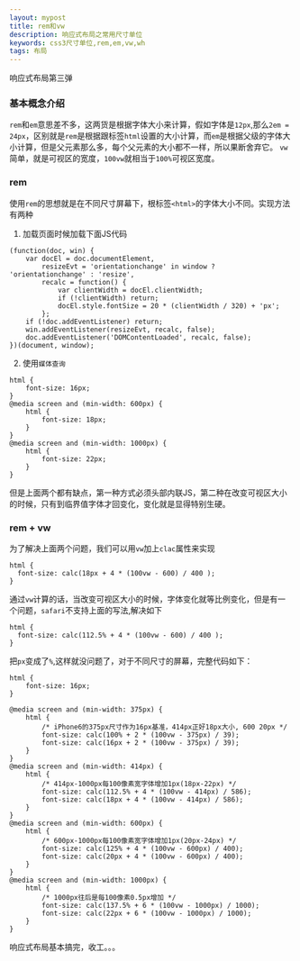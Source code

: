 ```yaml
---
layout: mypost
title: rem和vw
description: 响应式布局之常用尺寸单位
keywords: css3尺寸单位,rem,em,vw,wh
tags: 布局
---
```


响应式布局第三弹

### 基本概念介绍

`rem`和`em`意思差不多，这两货是根据字体大小来计算，假如字体是`12px`,那么`2em = 24px`，区别就是`rem`是根据跟标签`html`设置的大小计算，而`em`是根据父级的字体大小计算，但是父元素那么多，每个父元素的大小都不一样，所以果断舍弃它。
`vw`简单，就是可视区的宽度，`100vw`就相当于`100%`可视区宽度。

### rem

使用`rem`的思想就是在不同尺寸屏幕下，根标签`<html>`的字体大小不同。实现方法有两种

1. 加载页面时候加载下面JS代码
```
(function(doc, win) {
    var docEl = doc.documentElement,
        resizeEvt = 'orientationchange' in window ? 'orientationchange' : 'resize',
        recalc = function() {
            var clientWidth = docEl.clientWidth;
            if (!clientWidth) return;
            docEl.style.fontSize = 20 * (clientWidth / 320) + 'px';
        };
    if (!doc.addEventListener) return;
    win.addEventListener(resizeEvt, recalc, false);
    doc.addEventListener('DOMContentLoaded', recalc, false);
})(document, window);
```
2. 使用`媒体查询`
```
html {
    font-size: 16px;
}
@media screen and (min-width: 600px) {
    html {
        font-size: 18px;
    }
}
@media screen and (min-width: 1000px) {
    html {
        font-size: 22px;
    }
}
```

但是上面两个都有缺点，第一种方式必须头部内联JS，第二种在改变可视区大小的时候，只有到临界值字体才回变化，变化就是显得特别生硬。

### rem + vw

为了解决上面两个问题，我们可以用`vw`加上`clac`属性来实现

```
html {
  font-size: calc(18px + 4 * (100vw - 600) / 400 );
}
```
通过`vw`计算的话，当改变可视区大小的时候，字体变化就等比例变化，但是有一个问题，`safari`不支持上面的写法,解决如下

```
html {
  font-size: calc(112.5% + 4 * (100vw - 600) / 400 );
}
```
把`px`变成了`%`,这样就没问题了，对于不同尺寸的屏幕，完整代码如下：

```
html {
    font-size: 16px;
}

@media screen and (min-width: 375px) {
    html {
        /* iPhone6的375px尺寸作为16px基准，414px正好18px大小, 600 20px */
        font-size: calc(100% + 2 * (100vw - 375px) / 39);
        font-size: calc(16px + 2 * (100vw - 375px) / 39);
    }
}
@media screen and (min-width: 414px) {
    html {
        /* 414px-1000px每100像素宽字体增加1px(18px-22px) */
        font-size: calc(112.5% + 4 * (100vw - 414px) / 586);
        font-size: calc(18px + 4 * (100vw - 414px) / 586);
    }
}
@media screen and (min-width: 600px) {
    html {
        /* 600px-1000px每100像素宽字体增加1px(20px-24px) */
        font-size: calc(125% + 4 * (100vw - 600px) / 400);
        font-size: calc(20px + 4 * (100vw - 600px) / 400);
    }
}
@media screen and (min-width: 1000px) {
    html {
        /* 1000px往后是每100像素0.5px增加 */
        font-size: calc(137.5% + 6 * (100vw - 1000px) / 1000);
        font-size: calc(22px + 6 * (100vw - 1000px) / 1000);
    }
}
```

响应式布局基本搞完，收工。。。
